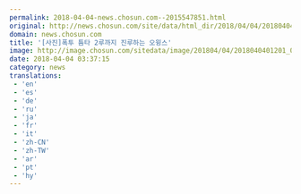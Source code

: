 ```yaml
---
permalink: 2018-04-04-news.chosun.com--2015547851.html
original: http://news.chosun.com/site/data/html_dir/2018/04/04/2018040401257.html
domain: news.chosun.com
title: '[사진]폭투 틈타 2루까지 진루하는 오윙스'
image: http://image.chosun.com/sitedata/image/201804/04/2018040401201_0.jpg
date: 2018-04-04 03:37:15
category: news
translations: 
 - 'en'
 - 'es'
 - 'de'
 - 'ru'
 - 'ja'
 - 'fr'
 - 'it'
 - 'zh-CN'
 - 'zh-TW'
 - 'ar'
 - 'pt'
 - 'hy'
---
```


